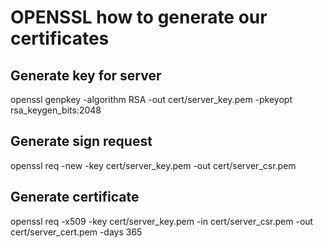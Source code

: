 
# OPENSSL how to generate our certificates

## Generate key for server
openssl genpkey -algorithm RSA -out cert/server_key.pem -pkeyopt rsa_keygen_bits:2048

## Generate sign request
openssl req -new -key cert/server_key.pem -out cert/server_csr.pem

## Generate certificate
openssl req -x509 -key cert/server_key.pem -in cert/server_csr.pem -out cert/server_cert.pem -days 365
